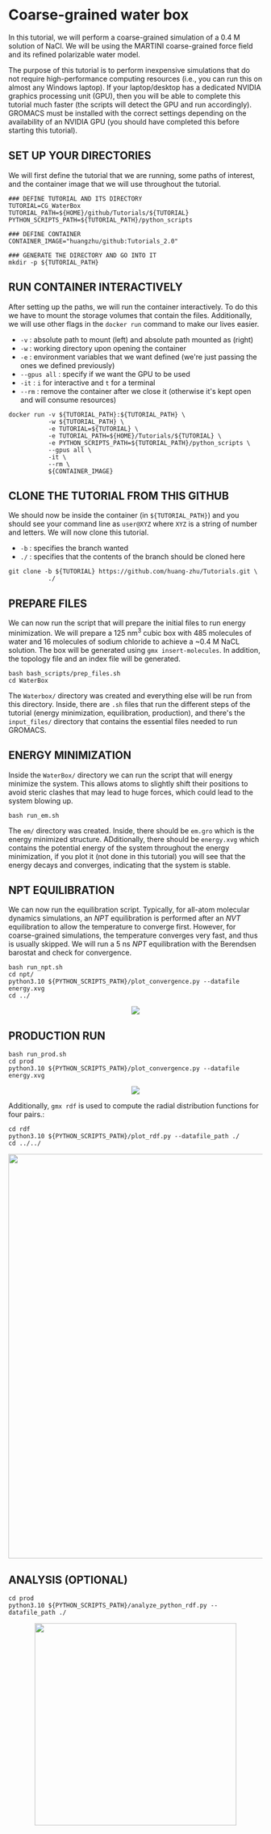 # Coarse-grained water box

In this tutorial, we will perform a coarse-grained simulation of a 0.4 M solution of NaCl. We will be using the MARTINI coarse-grained force field and its refined polarizable water model.

The purpose of this tutorial is to perform inexpensive simulations that do not require high-performance computing resources (i.e., you can run this on almost any Windows laptop). If your laptop/desktop has a dedicated NVIDIA graphics processing unit (GPU), then you will be able to complete this tutorial much faster (the scripts will detect the GPU and run accordingly). GROMACS must be installed with the correct settings depending on the availability of an NVIDIA GPU (you should have completed this before starting this tutorial).

## SET UP YOUR DIRECTORIES
We will first define the tutorial that we are running, some paths of interest, and the container image that we will use throughout the tutorial.  
```
### DEFINE TUTORIAL AND ITS DIRECTORY
TUTORIAL=CG_WaterBox
TUTORIAL_PATH=${HOME}/github/Tutorials/${TUTORIAL}
PYTHON_SCRIPTS_PATH=${TUTORIAL_PATH}/python_scripts

### DEFINE CONTAINER 
CONTAINER_IMAGE="huangzhu/github:Tutorials_2.0"

### GENERATE THE DIRECTORY AND GO INTO IT
mkdir -p ${TUTORIAL_PATH}
```

## RUN CONTAINER INTERACTIVELY 
After setting up the paths, we will run the container interactively. To do this we have to mount the storage volumes that contain the files. Additionally, we will use other flags in the ``docker run`` command to make our lives easier.
* ``-v`` : absolute path to mount (left) and absolute path mounted as (right)
* ``-w`` : working directory upon opening the container
* ``-e`` : environment variables that we want defined (we're just passing the ones we defined previously)
* ``--gpus all`` : specify if we want the GPU to be used
* ``-it`` : ``i`` for interactive and ``t`` for a terminal
* ``--rm`` : remove the container after we close it (otherwise it's kept open and will consume resources)

```
docker run -v ${TUTORIAL_PATH}:${TUTORIAL_PATH} \
           -w ${TUTORIAL_PATH} \
           -e TUTORIAL=${TUTORIAL} \
           -e TUTORIAL_PATH=${HOME}/Tutorials/${TUTORIAL} \
           -e PYTHON_SCRIPTS_PATH=${TUTORIAL_PATH}/python_scripts \
           --gpus all \
           -it \
           --rm \
           ${CONTAINER_IMAGE} 
```

## CLONE THE TUTORIAL FROM THIS GITHUB
We should now be inside the container (in ``${TUTORIAL_PATH}``) and you should see your command line as ``user@XYZ`` where ``XYZ`` is a string of number and letters. We will now clone this tutorial.
* ``-b`` : specifies the branch wanted
* ``./`` : specifies that the contents of the branch should be cloned here
```
git clone -b ${TUTORIAL} https://github.com/huang-zhu/Tutorials.git \
           ./
```

## PREPARE FILES
We can now run the script that will prepare the initial files to run energy minimization. We will prepare a 125 nm<sup>3</sup> cubic box with 485 molecules of water and 16 molecules of sodium chloride to achieve a ~0.4 M NaCL solution. The box will be generated using ``gmx insert-molecules``. In addition, the topology file and an index file will be generated. 
```
bash bash_scripts/prep_files.sh
cd WaterBox
```
The ``Waterbox/`` directory was created and everything else will be run from this directory. Inside, there are ``.sh`` files that run the different steps of the tutorial (energy minimization, equilibration, production), and there's the ``input_files/`` directory that contains the essential files needed to run GROMACS. 

## ENERGY MINIMIZATION
Inside the ``WaterBox/`` directory we can run the script that will energy minimize the system. This allows atoms to slightly shift their positions to avoid steric clashes that may lead to huge forces, which could lead to the system blowing up.
```
bash run_em.sh
```
The ``em/`` directory was created. Inside, there should be ``em.gro`` which is the energy minimized structure. ADditionally, there should be ``energy.xvg`` which contains the potential energy of the system throughout the energy minimization, if you plot it (not done in this tutorial) you will see that the energy decays and converges, indicating that the system is stable.

## NPT EQUILIBRATION
We can now run the equilibration script. Typically, for all-atom molecular dynamics simulations, an _NPT_ equilibration is performed after an _NVT_ equilibration to allow the temperature to converge first. However, for coarse-grained simulations, the temperature converges very fast, and thus is usually skipped. We will run a 5 ns _NPT_ equilibration with the Berendsen barostat and check for convergence.
```
bash run_npt.sh
cd npt/
python3.10 ${PYTHON_SCRIPTS_PATH}/plot_convergence.py --datafile energy.xvg
cd ../
```
<p align="center">
  <img src=https://github.com/huang-zhu/Tutorials/assets/98200265/e8bd2414-a456-45d6-9a56-9bf010cb209e>
</p>

## PRODUCTION RUN
```
bash run_prod.sh
cd prod
python3.10 ${PYTHON_SCRIPTS_PATH}/plot_convergence.py --datafile energy.xvg
```
<p align="center">
  <img src=https://github.com/huang-zhu/Tutorials/assets/98200265/281be24a-3090-4e94-8324-4079ac70d15e>
</p>

Additionally, ``gmx rdf`` is used to compute the radial distribution functions for four pairs.:
```
cd rdf
python3.10 ${PYTHON_SCRIPTS_PATH}/plot_rdf.py --datafile_path ./
cd ../../
```
<p align="center">
  <img width="800" height="800" src=https://github.com/huang-zhu/Tutorials/assets/98200265/0124b819-baf3-46fc-948f-dc13eead6f88>
</p>



## ANALYSIS (OPTIONAL)
```
cd prod
python3.10 ${PYTHON_SCRIPTS_PATH}/analyze_python_rdf.py --datafile_path ./
```
<p align="center">
  <img width="400" height="400" src=https://github.com/huang-zhu/Tutorials/assets/98200265/36634daf-f015-45d5-a206-fb2db018be99>
</p>






